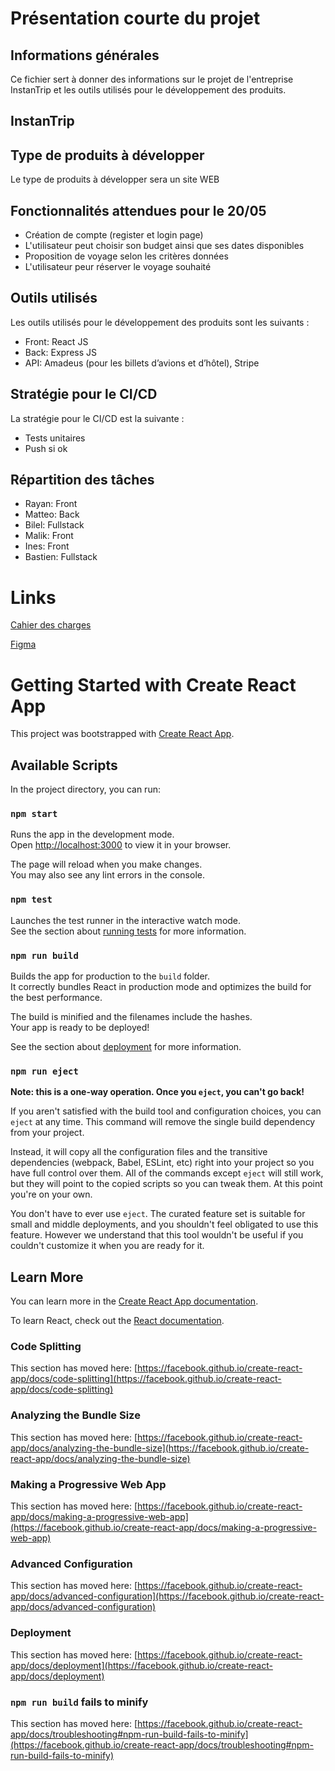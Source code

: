 # Présentation courte du projet

## Informations générales

Ce fichier sert à donner des informations sur le projet de l'entreprise InstanTrip et les outils utilisés pour le développement des produits.

## InstanTrip

## Type de produits à développer

Le type de produits à développer sera un site WEB

## Fonctionnalités attendues pour le 20/05

- Création de compte (register et login page)
- L'utilisateur peut choisir son budget ainsi que ses dates disponibles
- Proposition de voyage selon les critères données
- L'utilisateur peur réserver le voyage souhaité

## Outils utilisés

Les outils utilisés pour le développement des produits sont les suivants :

- Front: React JS
- Back: Express JS
- API: Amadeus (pour les billets d’avions et d’hôtel), Stripe

## Stratégie pour le CI/CD

La stratégie pour le CI/CD est la suivante :

- Tests unitaires
- Push si ok

## Répartition des tâches 

- Rayan: Front
- Matteo: Back
- Bilel: Fullstack
- Malik: Front
- Ines: Front
- Bastien: Fullstack

# Links

[Cahier des charges](https://docs.google.com/document/d/1cx1s6dJotfLgftOokWWMgpriYZ9zLK5SFQH2SjnwngQ/edit?hl=fr#)

[Figma](https://www.figma.com/file/XkS1VKYOxJyN6BOHGmfFOh/Untitled?node-id=1-2&t=RyagLxogpSOZxuxT-0)

# Getting Started with Create React App

This project was bootstrapped with [Create React App](https://github.com/facebook/create-react-app).

## Available Scripts

In the project directory, you can run:

### `npm start`

Runs the app in the development mode.\
Open [http://localhost:3000](http://localhost:3000) to view it in your browser.

The page will reload when you make changes.\
You may also see any lint errors in the console.

### `npm test`

Launches the test runner in the interactive watch mode.\
See the section about [running tests](https://facebook.github.io/create-react-app/docs/running-tests) for more information.

### `npm run build`

Builds the app for production to the `build` folder.\
It correctly bundles React in production mode and optimizes the build for the best performance.

The build is minified and the filenames include the hashes.\
Your app is ready to be deployed!

See the section about [deployment](https://facebook.github.io/create-react-app/docs/deployment) for more information.

### `npm run eject`

**Note: this is a one-way operation. Once you `eject`, you can't go back!**

If you aren't satisfied with the build tool and configuration choices, you can `eject` at any time. This command will remove the single build dependency from your project.

Instead, it will copy all the configuration files and the transitive dependencies (webpack, Babel, ESLint, etc) right into your project so you have full control over them. All of the commands except `eject` will still work, but they will point to the copied scripts so you can tweak them. At this point you're on your own.

You don't have to ever use `eject`. The curated feature set is suitable for small and middle deployments, and you shouldn't feel obligated to use this feature. However we understand that this tool wouldn't be useful if you couldn't customize it when you are ready for it.

## Learn More

You can learn more in the [Create React App documentation](https://facebook.github.io/create-react-app/docs/getting-started).

To learn React, check out the [React documentation](https://reactjs.org/).

### Code Splitting

This section has moved here: [https://facebook.github.io/create-react-app/docs/code-splitting](https://facebook.github.io/create-react-app/docs/code-splitting)

### Analyzing the Bundle Size

This section has moved here: [https://facebook.github.io/create-react-app/docs/analyzing-the-bundle-size](https://facebook.github.io/create-react-app/docs/analyzing-the-bundle-size)

### Making a Progressive Web App

This section has moved here: [https://facebook.github.io/create-react-app/docs/making-a-progressive-web-app](https://facebook.github.io/create-react-app/docs/making-a-progressive-web-app)

### Advanced Configuration

This section has moved here: [https://facebook.github.io/create-react-app/docs/advanced-configuration](https://facebook.github.io/create-react-app/docs/advanced-configuration)

### Deployment

This section has moved here: [https://facebook.github.io/create-react-app/docs/deployment](https://facebook.github.io/create-react-app/docs/deployment)

### `npm run build` fails to minify

This section has moved here: [https://facebook.github.io/create-react-app/docs/troubleshooting#npm-run-build-fails-to-minify](https://facebook.github.io/create-react-app/docs/troubleshooting#npm-run-build-fails-to-minify)
